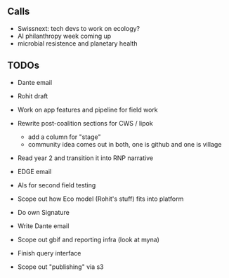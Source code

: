 ## Calls

* Swissnext: tech devs to work on ecology? 
* AI philanthropy week coming up
* microbial resistence and planetary health 


## TODOs

* Dante email
* Rohit draft 

* Work on app features and pipeline for field work 


* Rewrite post-coalition sections for CWS / lipok
	- add a column for "stage" 
	- community idea comes out in both, one is github and one is village
* Read year 2 and transition it into RNP narrative
* EDGE email  
* AIs for second field testing 
* Scope out how Eco model (Rohit's stuff) fits into platform 
* Do own Signature
* Write  Dante email
* Scope out gbif and reporting infra (look at myna) 
* Finish query interface 
* Scope out "publishing" via s3


